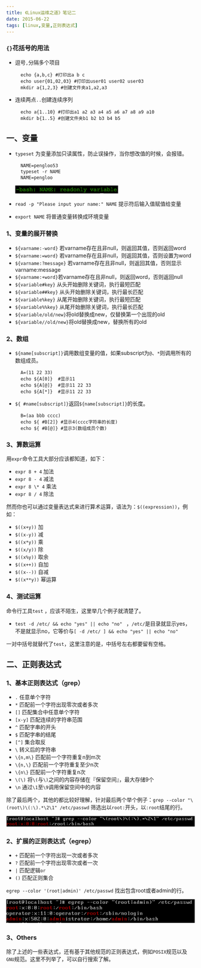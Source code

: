 ```yaml
---
title: 《Linux运维之道》笔记二
date: 2015-06-22
tags: [linux,变量,正则表达式]
---
```


### `{}`花括号的用法

- 逗号`,`分隔多个项目

		echo {a,b,c} #打印出a b c  
		echo user{01,02,03} #打印出user01 user02 user03  
		mkdir a{1,2,3} #创建文件夹a1,a2,a3
 
- 连续两点`..`创建连续序列

		echo a{1..10} #打印出a1 a2 a3 a4 a5 a6 a7 a8 a9 a10  
		mkdir b{1..5} #创建文件夹b1 b2 b3 b4 b5

## 一、变量
- `typeset` 为变量添加只读属性，防止误操作，当你想改值的时候，会报错。

		NAME=pengloo53
		typeset -r NAME
		NAME=pengloo

	![](/image/linux/Linux_yunwei2/typeset01.png)
	
- `read -p "Please input your name:" NAME` 提示符后输入值赋值给变量
- `export NAME` 将普通变量转换成环境变量

### 1、变量的展开替换
- `${varname:-word}` 若varname存在且非null，则返回其值，否则返回word
- `${varname:=word}` 若varname存在且非null，则返回其值，否则设置为word
- `${varname:?message}` 若varname存在且非null，则返回其值，否则显示varname:message
- `${varname:+word}`若varname存在且非null，则返回word，否则返回null
- `${variable#key}` 从头开始删除关键词，执行最短匹配
- `${variable##key}` 从头开始删除关键词，执行最长匹配
- `${variable%key}` 从尾开始删除关键词，执行最短匹配
- `${variable%%key}` 从尾开始删除关键词，执行最长匹配
- `${variable/old/new}`将old替换成new，仅替换第一个出现的old
- `${variable//old/new}`将old替换成new，替换所有的old

### 2、数组
- `${name[subscript]}`调用数组变量的值，如果subscript为`@`、`*`则调用所有的数组成员。

		A=(11 22 33)
		echo ${A[0]}  #显示11
		echo ${A[@]}  #显示11 22 33
		echo ${A[*]}  #显示11 22 33

- `${ #name[subscript]}`返回`${name[subscript]}`的长度。

		B=(aa bbb cccc)
		echo ${ #B[2]} #显示4(cccc字符串的长度)
		echo ${ #B[@]} #显示3(数组成员个数)

### 3、算数运算

用`expr`命令工具大部分应该都知道，如下：

- `expr 8 + 4` 加法
- `expr 8 - 4` 减法
- `expr 8 \* 4` 乘法
- `expr 8 / 4` 除法

然而你也可以通过变量表达式来进行算术运算，语法为：`$((expression))`，例如：

- `$((x+y))` 加
- `$((x-y))` 减
- `$((x*y))` 乘
- `$((x/y))` 除
- `$((x%y))` 取余
- `$((x++))` 自加
- `$((x--))` 自减
- `$((x**y))` 幂运算 

### 4、测试运算

命令行工具`test` ，应该不陌生，这里举几个例子就清楚了。

- `test -d /etc/ && echo "yes" || echo "no" ` ，`/etc/`是目录就显示yes，不是就显示no，它等价与`[ -d /etc/ ] && echo "yes" || echo "no"`

一对中括号就替代了`test`，这里注意的是，中括号左右都要留有空格。

## 二、正则表达式
### 1、基本正则表达式（grep）
- `.` 任意单个字符
- `*` 匹配前一个字符出现零次或者多次
- `[]` 匹配集合中任意单个字符
- `[x-y]` 匹配连续的字符串范围
- `^` 匹配字串的开头
- `$` 匹配字串的结尾
- `[^]` 集合取反
- `\` 转义后的字符串
- `\{n,m\}` 匹配前一个字符重复n到m次
- `\{n,\}` 匹配前一个字符重复至少n次
- `\{n\}` 匹配前一个字符重复n次
- `\(\)` 将`\(`与`\)`之间的内容存储在『保留空间』，最大存储9个
- `\n` 通过`\1`至`\9`调用保留空间中的内容

除了最后两个，其他的都比较好理解，针对最后两个举个例子：`grep --color "\(root\)\(:\).*\2\1" /etc/passwd` 筛选出以`root:`开头，以`:root`结尾的行。

![](/image/linux/Linux_yunwei2/regular01.png)

### 2、扩展的正则表达式（egrep）
- `+` 匹配前一个字符出现一次或者多次
- `?` 匹配前一个字符出现零次或者一次
- `|` 匹配逻辑`or`
- `()` 匹配正则集合

`egrep --color '(root|admin)' /etc/passwd` 找出包含root或者admin的行。

![](/image/linux/Linux_yunwei2/regular02.png)

### 3、Others
除了上述的一些表达式，还有基于其他规范的正则表达式，例如`POSIX`规范以及`GNU`规范。这里不列举了，可以自行搜索了解。